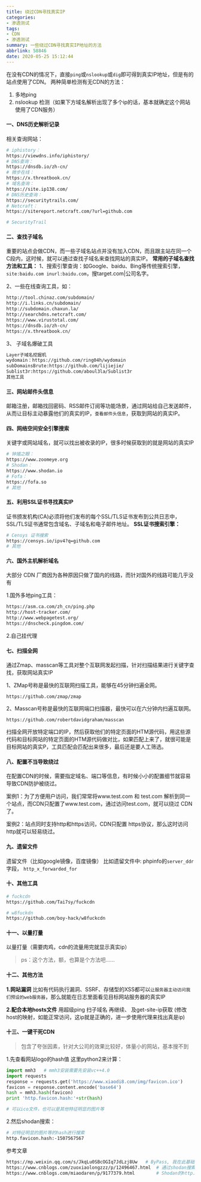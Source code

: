 ```yaml
---
title: 绕过CDN寻找真实IP
categories:
- 渗透测试
tags:
- CDN
- 渗透测试
summary: 一些绕过CDN寻找真实IP地址的方法
abbrlink: 58846
date: 2020-05-25 15:12:44
---
```



在没有CDN的情况下，直接`ping`或`nslookup`或`dig`即可得到真实IP地址，但是有的站点使用了CDN。
两种简单检测有无CDN的方法：
1. 多地ping
2. nslookup 检测（如果下方域名解析出现了多个ip的话，基本就确定这个网站使用了CDN服务）



#### 一、DNS历史解析记录
相关查询网站：
```bash
# iphistory：
https://viewdns.info/iphistory/
# DNS查询：
https://dnsdb.io/zh-cn/
# 微步在线：
https://x.threatbook.cn/
# 域名查询：
https://site.ip138.com/
# DNS历史查询：
https://securitytrails.com/
# Netcraft：
https://sitereport.netcraft.com/?url=github.com

# SecurityTrail
```



#### 二、查找子域名
重要的站点会做CDN，而一些子域名站点并没有加入CDN，而且跟主站在同一个C段内，这时候，就可以通过查找子域名来查找网站的真实IP。
**常用的子域名查找方法和工具：**
1、搜索引擎查询：如Google、baidu、Bing等传统搜索引擎，`site:baidu.com inurl:baidu.com`，搜target.com|公司名字。

2、一些在线查询工具，如：
```bash
http://tool.chinaz.com/subdomain/
http://i.links.cn/subdomain/    
http://subdomain.chaxun.la/
http://searchdns.netcraft.com/
https://www.virustotal.com/
https://dnsdb.io/zh-cn/
https://x.threatbook.cn/
```

3、 子域名爆破工具
```bash
Layer子域名挖掘机
wydomain：https://github.com/ring04h/wydomain    
subDomainsBrute:https://github.com/lijiejie/
Sublist3r:https://github.com/aboul3la/Sublist3r
其他工具
```



#### 三、网站邮件头信息
邮箱注册，邮箱找回密码、RSS邮件订阅等功能场景，通过网站给自己发送邮件，从而让目标主动暴露他们的真实的IP，`查看邮件头信息`，获取到网站的真实IP。


#### 四、网络空间安全引擎搜索
关键字或网站域名，就可以找出被收录的IP，很多时候获取到的就是网站的真实IP
```bash
# 钟馗之眼：
https://www.zoomeye.org
# Shodan：
https://www.shodan.io
# Fofa：
https://fofa.so
# 其他
```


#### 五、利用SSL证书寻找真实IP
证书颁发机构(CA)必须将他们发布的每个SSL/TLS证书发布到公共日志中，SSL/TLS证书通常包含域名、子域名和电子邮件地址。
**SSL证书搜索引擎：**
```bash
# Censys 证书搜索
https://censys.io/ipv4?q=github.com
# 其他
```



#### 六、国外主机解析域名
大部分 CDN 厂商因为各种原因只做了国内的线路，而针对国外的线路可能几乎没有

1.国外多地ping工具：
```bash
https://asm.ca.com/zh_cn/ping.php
http://host-tracker.com/
http://www.webpagetest.org/
https://dnscheck.pingdom.com/
```

2.自己挂代理



#### 七、扫描全网
通过Zmap、masscan等工具对整个互联网发起扫描，针对扫描结果进行关键字查找，获取网站真实IP

1、ZMap号称是最快的互联网扫描工具，能够在45分钟扫遍全网。
```
https://github.com/zmap/zmap
```
2、Masscan号称是最快的互联网端口扫描器，最快可以在六分钟内扫遍互联网。
```
https://github.com/robertdavidgraham/masscan
```

扫描全网开放特定端口的IP，然后获取他们的特定页面的HTM源代码，用这些源代码和目标网站的特定页面的HTM源代码做对比，如果匹配上来了，就很可能是目标网站的真实P，工具匹配会匹配出来很多，最后还是要人工筛选。



#### 八、配置不当导致绕过
在配置CDN的时候，需要指定域名、端口等信息，有时候小小的配置细节就容易导致CDN防护被绕过。

案例1：为了方便用户访问，我们常常将www.test.com 和 test.com 解析到同一个站点，而CDN只配置了www.test.com，通过访问test.com，就可以绕过 CDN 了。

案例2：站点同时支持http和https访问，CDN只配置 https协议，那么这时访问http就可以轻易绕过。


#### 九、遗留文件
遗留文件（比如google镜像，百度镜像）
比如遗留文件中: phpinfo的`server_ddr`字段， `http_x_forwarded_for`  



#### 十、其他工具
```bash
# fuckcdn
https://github.com/Tai7sy/fuckcdn

# w8fuckdn
https://github.com/boy-hack/w8fuckcdn
```




#### 十一、以量打量
以量打量（需要肉鸡，cdn的流量用完就显示真实ip）

>ps：这个方法，额，也算是个方法吧......



#### 十二、其他方法
**1.网站漏洞**
比如有代码执行漏洞、SSRF、存储型的XSS都可以`让服务器主动访问我们预设的web服务器`，那么就能在日志里面看见目标网站服务器的真实IP

**2.配合本地hosts文件**
用超级ping 扫子域名 再继续、 及get-site-ip获取 (修改host的映射，如能正常访问，这ip就是正确的，进一步使用代理来找出真是ip)


#### 十三、一键干死CDN
>包含了夸张因素，针对大公司的效果比较好，体量小的网站，基本搜不到

1.先查看网站logo的hash值
这里python2来计算：
```python
import mmh3   # mmh3安装需要先安装vc++4.0
import requests
response = requests.get('https://www.xiaodi8.com/img/favicon.ico')
favicon = response.content.encode('base64')
hash = mmh3.hash(favicon)
print 'http.favicon.hash:'+str(hash)

# 可以ico文件，也可以是其他特征明显的图片等
```

2.然后shodan搜索：
```bash
# 对特征明显的图片等的hash进行搜索
http.favicon.hash:-1507567567
```




参考文章
```bash
https://mp.weixin.qq.com/s/JkqLu0SBcOGIq7JdLzj8Uw   # ByPass, 我在此基础上补充了自己之前的内容
https://www.cnblogs.com/zuoxiaolongzzz/p/12496467.html  # 通过shodan搜索相同favicon.ico的网站
https://www.cnblogs.com/miaodaren/p/9177379.html        # Shodan的http.favicon.hash语法详解与使用技巧
```


